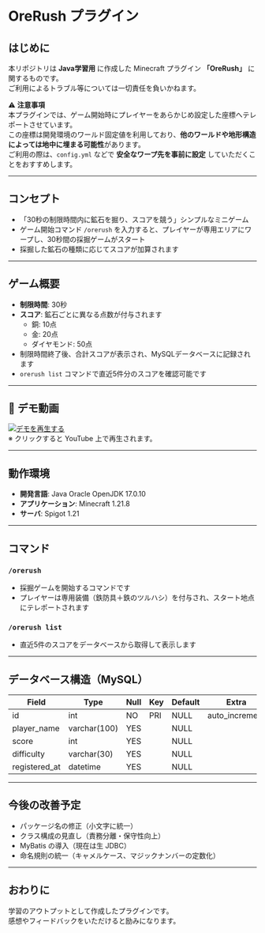# OreRush プラグイン

## はじめに
本リポジトリは **Java学習用** に作成した Minecraft プラグイン **「OreRush」** に関するものです。  
ご利用によるトラブル等については一切責任を負いかねます。

⚠️ **注意事項**  
本プラグインでは、ゲーム開始時にプレイヤーをあらかじめ設定した座標へテレポートさせています。  
この座標は開発環境のワールド固定値を利用しており、**他のワールドや地形構造によっては地中に埋まる可能性**があります。  
ご利用の際は、`config.yml` などで **安全なワープ先を事前に設定** していただくことをおすすめします。

---

## コンセプト
- 「30秒の制限時間内に鉱石を掘り、スコアを競う」シンプルなミニゲーム  
- ゲーム開始コマンド `/orerush` を入力すると、プレイヤーが専用エリアにワープし、30秒間の採掘ゲームがスタート  
- 採掘した鉱石の種類に応じてスコアが加算されます  

---

## ゲーム概要
- **制限時間**: 30秒  
- **スコア**: 鉱石ごとに異なる点数が付与されます  
  - 銅: 10点  
  - 金: 20点  
  - ダイヤモンド: 50点  
- 制限時間終了後、合計スコアが表示され、MySQLデータベースに記録されます  
- `orerush list` コマンドで直近5件分のスコアを確認可能です  

---

## 🎥 デモ動画
[![デモを再生する](https://img.youtube.com/vi/NJIBmDLe3E8/0.jpg)](https://www.youtube.com/watch?v=NJIBmDLe3E8)  
※ クリックすると YouTube 上で再生されます。

---

## 動作環境
- **開発言語**: Java Oracle OpenJDK 17.0.10  
- **アプリケーション**: Minecraft 1.21.8  
- **サーバ**: Spigot 1.21  

---

## コマンド

### `/orerush`
- 採掘ゲームを開始するコマンドです  
- プレイヤーは専用装備（鉄防具＋鉄のツルハシ）を付与され、スタート地点にテレポートされます  

### `/orerush list`
- 直近5件のスコアをデータベースから取得して表示します  

---

## データベース構造（MySQL）

| Field         | Type         | Null | Key | Default | Extra          |
| ------------- | ------------ | ---- | --- | ------- | -------------- |
| id            | int          | NO   | PRI | NULL    | auto_increment |
| player_name   | varchar(100) | YES  |     | NULL    |                |
| score         | int          | YES  |     | NULL    |                |
| difficulty    | varchar(30)  | YES  |     | NULL    |                |
| registered_at | datetime     | YES  |     | NULL    |                |

---

## 今後の改善予定
- パッケージ名の修正（小文字に統一）  
- クラス構成の見直し（責務分離・保守性向上）  
- MyBatis の導入（現在は生 JDBC）  
- 命名規則の統一（キャメルケース、マジックナンバーの定数化）  

---

## おわりに
学習のアウトプットとして作成したプラグインです。  
感想やフィードバックをいただけると励みになります。
